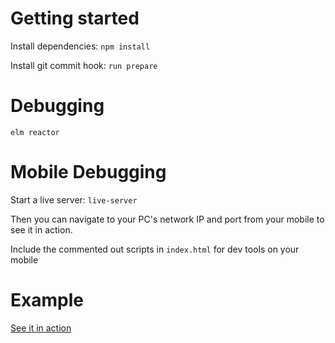 # Getting started
Install dependencies:
`npm install`

Install git commit hook:
`run prepare` 

# Debugging
`elm reactor`

# Mobile Debugging
Start a live server:
`live-server`

Then you can navigate to your PC's network IP and port from your mobile to see it in action.

Include the commented out scripts in `index.html` for dev tools on your mobile


# Example

[See it in action](https://daniel-price.github.io/elm-crossword/)
